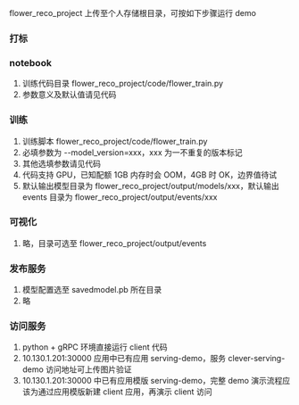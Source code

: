 flower_reco_project 上传至个人存储根目录，可按如下步骤运行 demo

### 打标
### notebook
1. 训练代码目录 flower_reco_project/code/flower_train.py
2. 参数意义及默认值请见代码
### 训练
1. 训练脚本 flower_reco_project/code/flower_train.py
2. 必填参数为 --model_version=xxx，xxx 为一不重复的版本标记
3. 其他选填参数请见代码
4. 代码支持 GPU，已知配额 1GB 内存时会 OOM，4GB 时 OK，边界值待试
5. 默认输出模型目录为 flower_reco_project/output/models/xxx，默认输出 events 目录为 flower_reco_project/output/events/xxx
### 可视化
1. 略，目录可选至  flower_reco_project/output/events
### 发布服务
1. 模型配置选至 savedmodel.pb 所在目录
2. 略
### 访问服务
1. python + gRPC 环境直接运行 client 代码
2. 10.130.1.201:30000 应用中已有应用 serving-demo，服务 clever-serving-demo 访问地址可上传图片验证
3. 10.130.1.201:30000 中已有应用模版 serving-demo，完整 demo 演示流程应该为通过应用模版新建 client 应用，再演示 client 访问

